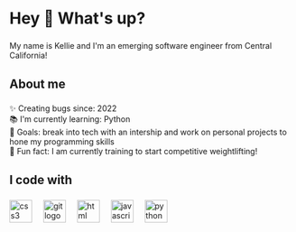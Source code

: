 <h1 align="left">Hey 👋 What's up?</h1>

###

<p align="left">My name is Kellie and I'm an emerging software engineer from Central California!</p>

###

<h2 align="left">About me</h2>

###

<p align="left">✨ Creating bugs since: 2022<br>📚 I'm currently learning: Python<br>🎯 Goals: break into tech with an intership and work on personal projects to hone my programming skills<br>🎲 Fun fact: I am currently training to start competitive weightlifting!</p>

###

<h2 align="left">I code with</h2>

###

<div align="left">
  <img src="https://cdn.jsdelivr.net/npm/devicons@1.8.0/!SVG/css3.svg" height="40"  alt="css3 logo" />
  <img width="12" />
  <img src="https://cdn.jsdelivr.net/npm/devicons@1.8.0/!SVG/git.svg" height="40" alt="git logo" />
  <img width="12" />
  <img src="https://cdn.jsdelivr.net/npm/devicons@1.8.0/!SVG/html5.svg" height="40" alt="html logo" />
  <img width="12" />
  <img src="https://cdn.jsdelivr.net/npm/devicons@1.8.0/!SVG/javascript_1.svg" height="40" alt="javascript logo" />
  <img width="12" />
  <img src="https://cdn.jsdelivr.net/npm/devicons@1.8.0/!SVG/python.svg" height="40" alt="python logo" />
</div>

###
